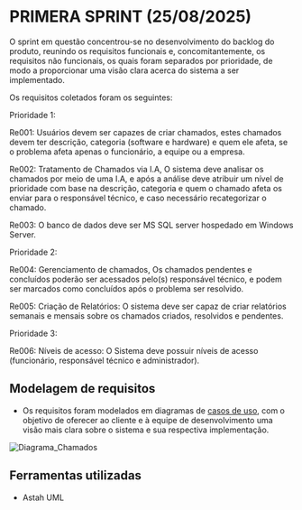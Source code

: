 # PRIMERA SPRINT (25/08/2025)

O sprint em questão concentrou-se no desenvolvimento do backlog do produto, reunindo os requisitos funcionais e, concomitantemente, os requisitos não funcionais, os quais foram separados por prioridade, de modo a proporcionar uma visão clara acerca do sistema a ser implementado. 

Os requisitos coletados foram os seguintes:

Prioridade 1:

Re001: Usuários devem ser capazes de criar chamados, estes chamados devem ter descrição, categoria (software e hardware) e quem ele afeta, se o problema afeta apenas o funcionário, a equipe ou a empresa.

Re002: Tratamento de Chamados via I.A, O sistema deve analisar os chamados por meio de uma I.A, e após a análise deve atribuir um nível de prioridade com base na descrição, categoria e quem o chamado afeta os enviar para o responsável técnico, e caso necessário recategorizar o chamado.

Re003: O banco de dados deve ser MS SQL server hospedado em Windows Server.

Prioridade 2:

Re004: Gerenciamento de chamados, Os chamados pendentes e concluídos poderão ser acessados pelo(s) responsável técnico, e podem ser marcados como concluídos após o problema ser resolvido.

Re005: Criação de Relatórios: O sistema deve ser capaz de criar relatórios semanais e mensais sobre os chamados criados, resolvidos e pendentes.

Prioridade 3:

Re006: Níveis de acesso: O Sistema deve possuir níveis de acesso (funcionário, responsável técnico e administrador).

## Modelagem de requisitos
* Os requisitos foram modelados em diagramas de [casos de uso](https://github.com/ChristianFernandesLemos/Suporte-T-cnico/blob/main/Diagramas/Chamados.asta), com o objetivo de oferecer ao cliente e à equipe de desenvolvimento uma visão mais clara sobre o sistema e sua respectiva implementação.

 ![Diagrama_Chamados](https://github.com/user-attachments/assets/e10f663d-c166-44cb-bff9-198d62879e47)
 

## Ferramentas utilizadas 
* Astah UML
